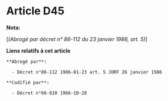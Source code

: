 # Article D45

**Nota:**

[*(Abrogé par décret n° 86-112 du 23 janvier 1986, art. 5)*]

**Liens relatifs à cet article**

	**Abrogé par**:

	  - Décret n°86-112 1986-01-23 art. 5 JORF 26 janvier 1986

	**Codifié par**:

	  - Décret n°66-810 1966-10-28
